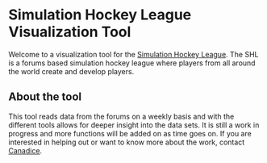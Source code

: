 Simulation Hockey League Visualization Tool
===========================================

Welcome to a visualization tool for the [Simulation Hockey
League](https://simulationhockey.com/index.php). The SHL is a forums
based simulation hockey league where players from all around the world
create and develop players.

About the tool
--------------

This tool reads data from the forums on a weekly basis and with the
different tools allows for deeper insight into the data sets. It is
still a work in progress and more functions will be added on as time
goes on. If you are interested in helping out or want to know more about
the work, contact
[Canadice](https://simulationhockey.com/member.php?action=profile).
